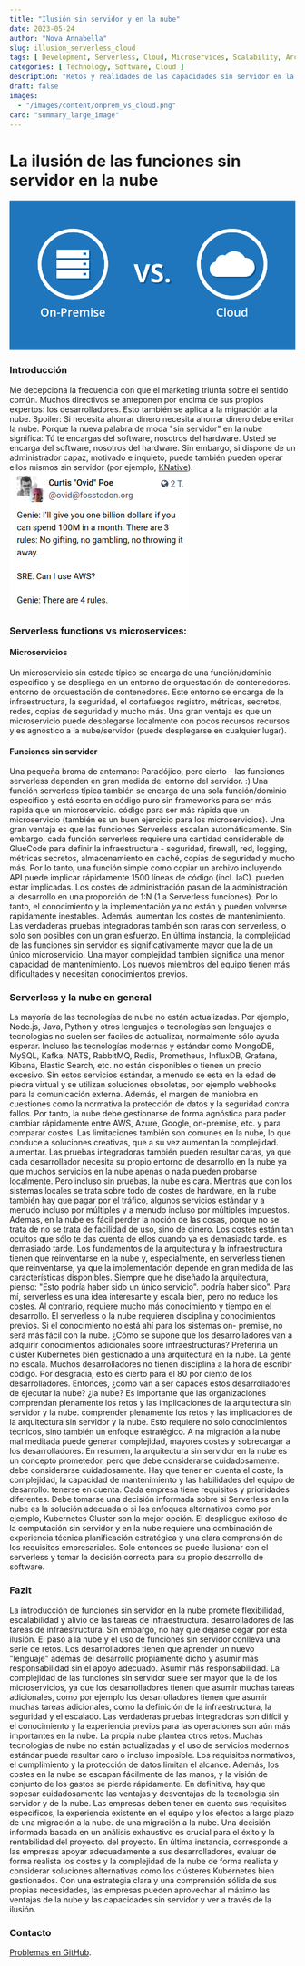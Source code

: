```yaml
---
title: "Ilusión sin servidor y en la nube"
date: 2023-05-24
author: "Nova Annabella"
slug: illusion_serverless_cloud
tags: [ Development, Serverless, Cloud, Microservices, Scalability, Architecture, Infrastructure ]
categories: [ Technology, Software, Cloud ]
description: "Retos y realidades de las capacidades sin servidor en la nube. Información valiosa para las empresas que se plantean migrar a la nube"
draft: false
images:
  - "/images/content/onprem_vs_cloud.png"
card: "summary_large_image"
---
```




# La ilusión de las funciones sin servidor en la nube

![aws_costs_twitter_1](/images/content/onprem_vs_cloud.png)

### Introducción

Me decepciona la frecuencia con que el marketing triunfa sobre el sentido común. Muchos directivos se anteponen por
encima de sus propios expertos: los desarrolladores. Esto también se aplica a la migración a la nube. Spoiler: Si
necesita ahorrar dinero necesita ahorrar dinero debe evitar la nube. Porque la nueva palabra de moda "sin servidor" en
la nube significa: Tú te encargas del software, nosotros del hardware. Usted se encarga del software, nosotros del
hardware. Sin embargo, si dispone de un administrador capaz, motivado e inquieto, puede también pueden operar ellos
mismos sin servidor (por ejemplo, [KNative](https://knative.dev)).
![aws_costs_twitter_1](/images/content/aws_costs_twitter_1.png)

### Serverless functions vs microservices:



#### Microservicios

Un microservicio sin estado típico se encarga de una función/dominio específico y se despliega en un entorno de
orquestación de contenedores. entorno de orquestación de contenedores. Este entorno se encarga de la infraestructura, la
seguridad, el cortafuegos registro, métricas, secretos, redes, copias de seguridad y mucho más. Una gran ventaja es que
un microservicio puede desplegarse localmente con pocos recursos recursos y es agnóstico a la nube/servidor (puede
desplegarse en cualquier lugar).

#### Funciones sin servidor

Una pequeña broma de antemano: Paradójico, pero cierto - las funciones serverless dependen en gran medida del entorno
del servidor. :) Una función serverless típica también se encarga de una sola función/dominio específico y está escrita
en código puro sin frameworks para ser más rápida que un microservicio. código para ser más rápida que un microservicio
(también es un buen ejercicio para los microservicios). Una gran ventaja es que las funciones Serverless escalan
automáticamente. Sin embargo, cada función serverless requiere una cantidad considerable de GlueCode para definir la
infraestructura - seguridad, firewall, red, logging, métricas secretos, almacenamiento en caché, copias de seguridad y
mucho más. Por lo tanto, una función simple como copiar un archivo incluyendo API puede implicar rápidamente 1500 líneas
de código (incl. IaC). pueden estar implicadas. Los costes de administración pasan de la administración al desarrollo en
una proporción de 1:N (1 a Serverless funciones). Por lo tanto, el conocimiento y la implementación ya no están y pueden
volverse rápidamente inestables. Además, aumentan los costes de mantenimiento. Las verdaderas pruebas integradoras
también son raras con serverless, o solo son posibles con un gran esfuerzo. En última instancia, la complejidad de las
funciones sin servidor es significativamente mayor que la de un único microservicio. Una mayor complejidad también
significa una menor capacidad de mantenimiento. Los nuevos miembros del equipo tienen más dificultades y necesitan
conocimientos previos.

### Serverless y la nube en general

La mayoría de las tecnologías de nube no están actualizadas. Por ejemplo, Node.js, Java, Python y otros lenguajes o
tecnologías son lenguajes o tecnologías no suelen ser fáciles de actualizar, normalmente sólo ayuda esperar. Incluso las
tecnologías modernas y estándar como MongoDB, MySQL, Kafka, NATS, RabbitMQ, Redis, Prometheus, InfluxDB, Grafana,
Kibana, Elastic Search, etc. no están disponibles o tienen un precio excesivo. Sin estos servicios estándar, a menudo se
está en la edad de piedra virtual y se utilizan soluciones obsoletas, por ejemplo webhooks para la comunicación externa.
Además, el margen de maniobra en cuestiones como la normativa la protección de datos y la seguridad contra fallos. Por
tanto, la nube debe gestionarse de forma agnóstica para poder cambiar rápidamente entre AWS, Azure, Google, on-premise,
etc. y para comparar costes. Las limitaciones también son comunes en la nube, lo que conduce a soluciones creativas, que
a su vez aumentan la complejidad. aumentar. Las pruebas integradoras también pueden resultar caras, ya que cada
desarrollador necesita su propio entorno de desarrollo en la nube ya que muchos servicios en la nube apenas o nada
pueden probarse localmente. Pero incluso sin pruebas, la nube es cara. Mientras que con los sistemas locales se trata
sobre todo de costes de hardware, en la nube también hay que pagar por el tráfico, algunos servicios estándar y a menudo
incluso por múltiples y a menudo incluso por múltiples impuestos. Además, en la nube es fácil perder la noción de las
cosas, porque no se trata de no se trata de facilidad de uso, sino de dinero. Los costes están tan ocultos que sólo te
das cuenta de ellos cuando ya es demasiado tarde. es demasiado tarde. Los fundamentos de la arquitectura y la
infraestructura tienen que reinventarse en la nube y, especialmente, en serverless tienen que reinventarse, ya que la
implementación depende en gran medida de las características disponibles. Siempre que he diseñado la arquitectura,
pienso: "Esto podría haber sido un único servicio". podría haber sido". Para mí, serverless es una idea interesante y
escala bien, pero no reduce los costes. Al contrario, requiere mucho más conocimiento y tiempo en el desarrollo. El
serverless o la nube requieren disciplina y conocimientos previos. Si el conocimiento no está ahí para los sistemas on-
premise, no será más fácil con la nube. ¿Cómo se supone que los desarrolladores van a adquirir conocimientos adicionales
sobre infraestructuras? Preferiría un clúster Kubernetes bien gestionado a una arquitectura en la nube. La gente no
escala. Muchos desarrolladores no tienen disciplina a la hora de escribir código. Por desgracia, esto es cierto para el
80 por ciento de los desarrolladores. Entonces, ¿cómo van a ser capaces estos desarrolladores de ejecutar la nube? ¿la
nube? Es importante que las organizaciones comprendan plenamente los retos y las implicaciones de la arquitectura sin
servidor y la nube. comprender plenamente los retos y las implicaciones de la arquitectura sin servidor y la nube. Esto
requiere no solo conocimientos técnicos, sino también un enfoque estratégico. A na migración a la nube mal meditada
puede generar complejidad, mayores costes y sobrecargar a los desarrolladores. En resumen, la arquitectura sin servidor
en la nube es un concepto prometedor, pero que debe considerarse cuidadosamente. debe considerarse cuidadosamente. Hay
que tener en cuenta el coste, la complejidad, la capacidad de mantenimiento y las habilidades del equipo de desarrollo.
tenerse en cuenta. Cada empresa tiene requisitos y prioridades diferentes. Debe tomarse una decisión informada sobre si
Serverless en la nube es la solución adecuada o si los enfoques alternativos como por ejemplo, Kubernetes Cluster son la
mejor opción. El despliegue exitoso de la computación sin servidor y en la nube requiere una combinación de experiencia
técnica planificación estratégica y una clara comprensión de los requisitos empresariales. Solo entonces se puede
ilusionar con el serverless y tomar la decisión correcta para su propio desarrollo de software.

### Fazit

La introducción de funciones sin servidor en la nube promete flexibilidad, escalabilidad y alivio de las tareas de
infraestructura. desarrolladores de las tareas de infraestructura. Sin embargo, no hay que dejarse cegar por esta
ilusión. El paso a la nube y el uso de funciones sin servidor conlleva una serie de retos. Los desarrolladores tienen
que aprender un nuevo "lenguaje" además del desarrollo propiamente dicho y asumir más responsabilidad sin el apoyo
adecuado. Asumir más responsabilidad. La complejidad de las funciones sin servidor suele ser mayor que la de los
microservicios, ya que los desarrolladores tienen que asumir muchas tareas adicionales, como por ejemplo los
desarrolladores tienen que asumir muchas tareas adicionales, como la definición de la infraestructura, la seguridad y el
escalado. Las verdaderas pruebas integradoras son difícil y el conocimiento y la experiencia previos para las
operaciones son aún más importantes en la nube. La propia nube plantea otros retos. Muchas tecnologías de nube no están
actualizadas y el uso de servicios modernos estándar puede resultar caro o incluso imposible. Los requisitos normativos,
el cumplimiento y la protección de datos limitan el alcance. Además, los costes en la nube se escapan fácilmente de las
manos, y la visión de conjunto de los gastos se pierde rápidamente. En definitiva, hay que sopesar cuidadosamente las
ventajas y desventajas de la tecnología sin servidor y de la nube. Las empresas deben tener en cuenta sus requisitos
específicos, la experiencia existente en el equipo y los efectos a largo plazo de una migración a la nube. de una
migración a la nube. Una decisión informada basada en un análisis exhaustivo es crucial para el éxito y la rentabilidad
del proyecto. del proyecto. En última instancia, corresponde a las empresas apoyar adecuadamente a sus desarrolladores,
evaluar de forma realista los costes y la complejidad de la nube de forma realista y considerar soluciones alternativas
como los clústeres Kubernetes bien gestionados. Con una estrategia clara y una comprensión sólida de sus propias
necesidades, las empresas pueden aprovechar al máximo las ventajas de la nube y las capacidades sin servidor y ver a
través de la ilusión.

### Contacto

[Problemas en GitHub](https://github.com/NovaAnnabella/the_unspoken/issues/new/choose).
